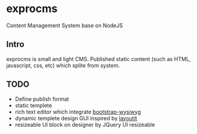 exprocms
========

Content Management System base on NodeJS

## Intro
exprocms is small and light CMS. Published static content (such as HTML, javascript, css, etc) which splite from system.

## TODO
- Define publish format
- static templete
- rich text editor which integrate [bootstrap-wysiwyg](https://github.com/mindmup/bootstrap-wysiwyg/)
- dynamic templete design GUI inspired by [layoutit](http://www.layoutit.com/cn)
- resizeable UI block on designer by JQuery UI resizeable

